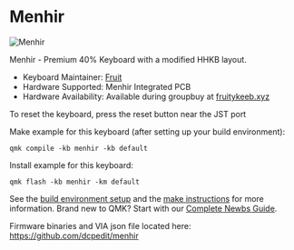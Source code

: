 # Menhir

![Menhir](https://i.imgur.com/TqBZycx.png)

Menhir - Premium 40% Keyboard with a modified HHKB layout.

* Keyboard Maintainer: [Fruit](https://www.github.com/blewis308)
* Hardware Supported: Menhir Integrated PCB
* Hardware Availability: Available during groupbuy at [fruitykeeb.xyz](https://www.fruitykeeb.xyz/)

To reset the keyboard, press the reset button near the JST port

Make example for this keyboard (after setting up your build environment):

    qmk compile -kb menhir -kb default
    

Install example for this keyboard:

    qmk flash -kb menhir -km default

See the [build environment setup](https://docs.qmk.fm/#/getting_started_build_tools) and the [make instructions](https://docs.qmk.fm/#/getting_started_make_guide) for more information. Brand new to QMK? Start with our [Complete Newbs Guide](https://docs.qmk.fm/#/newbs).

Firmware binaries and VIA json file located here: https://github.com/dcpedit/menhir
